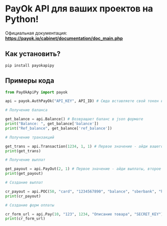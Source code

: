 ﻿# PayOk API для ваших проектов на Python!

Официальная документация: **https://payok.io/cabinet/documentation/doc_main.php**

## Как установить? 

```pip install payokapipy```

## Примеры кода

```python
from PayOkApiPy import payok

api = payok.AuthPayOk("API_KEY", API_ID) # Сюда вставляете свой токен и айди

# Получение баланса

get_balance = api.Balance() # Возвращает баланс в json формате
print("Balance: ", get_balance['balance'])
print("Ref_balance", get_balance['ref_balance'])

# Получение транзакций

get_trans = api.Transaction(1234, 1, 1) # Первое значение - айди вашего магазина, второе значение - айди платежа, третье значение - отступы (также возвращает данные в json формате)
print(get_trans)

# Получение выплат

get_payout = api.PayOut(2, 1) # Первое значение - айди выплаты, второе значение - отступы (также возвращает данные в json формате)
print(get_payout)

# Создание выплат

cr_payout = api.POC(50, "card", "1234567890", "balance", "sberbank", "https://example.com/") # Первое значение - сумма выплаты, второе значение - метод выплаты, третье значение - реквизиты, четвертое значение - тип коммисии, пятое значение - банк спб для выплаты, шестое значение - вебхук (также возвращает данные в json формате)
print(cr_payout)

# Создание форм оплаты

cr_form_url = api.Pay(10, "123", 1234, "Описание товара", "SECRET_KEY") # Первое значение - сумма заказа, второе значение - номер заказа (можете выставить что угодно), третье значение - айди вашего магазина, четвертое значение - описание товара, пятое значение - секретный ключ магазина (возвращает URL)
print(cr_form_url)
```